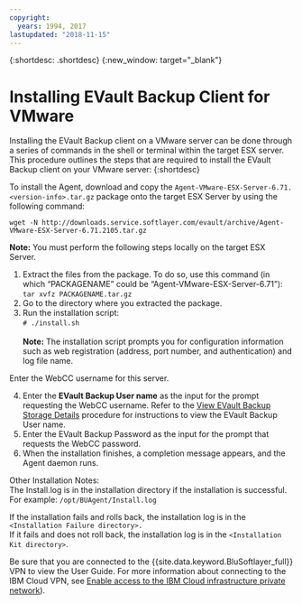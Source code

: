 ```yaml
---
copyright:
  years: 1994, 2017
lastupdated: "2018-11-15"
---
```


{:shortdesc: .shortdesc}
{:new_window: target="_blank"}

# Installing EVault Backup Client for VMware

Installing the EVault Backup client on a VMware server can be done through a series of commands in the shell or terminal within the target ESX server. This procedure outlines the steps that are required to install the EVault Backup client on your VMware server:
{:shortdesc}

To install the Agent, download and copy the `Agent-VMware-ESX-Server-6.71.<version-info>.tar.gz` package onto the target ESX Server by using the following command:

`wget -N http://downloads.service.softlayer.com/evault/archive/Agent-VMware-ESX-Server-6.71.2105.tar.gz`

**Note:** You must perform the following steps locally on the target ESX Server.

1. Extract the files from the package. To do so, use this command (in which “PACKAGENAME” could be “Agent-VMware-ESX-Server-6.71”):<br/>`tar xvfz PACKAGENAME.tar.gz`
2. Go to the directory where you extracted the package.
3. Run the installation script:<br />`# ./install.sh`<br/><br/>
**Note:**  The installation script prompts you for configuration information such as web registration (address, port number, and authentication) and log file name.

Enter the WebCC username for this server.

4. Enter the **EVault Backup User name** as the input for the prompt requesting the WebCC username. Refer to the [View EVault Backup Storage Details](/docs/infrastructure/Backup/index.html#viewing-evault-backup-storage-details-in-ibm-cloud-infrastructure-customer-portal) procedure for instructions to view the EVault Backup User name.
5. Enter the EVault Backup Password as the input for the prompt that requests the WebCC password.
6. When the installation finishes, a completion message appears, and the Agent daemon runs.


Other Installation Notes:<br/>
The Install.log is in the installation directory if the installation is successful.<br/>
For example: `/opt/BUAgent/Install.log`

If the installation fails and rolls back, the installation log is in the `<Installation Failure directory>.`<br/>
If it fails and does not roll back, the installation log is in the `<Installation Kit directory>`.<br/>

Be sure that you are connected to the {{site.data.keyword.BluSoftlayer_full}} VPN to view the User Guide. For more information about connecting to the IBM Cloud VPN, see [Enable access to the IBM Cloud infrastructure private network](/docs/customer-portal/getting-started.html#enable-private-network)).

